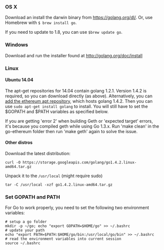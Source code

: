 ### OS X
Download an install the darwin binary from https://golang.org/dl/. Or, use Homebrew with `$ brew install go`.

If you need to update to 1.8, you can use `$brew update go`.

### Windows 
Download and run the installer found at http://golang.org/doc/install

### Linux
#### Ubuntu 14.04 

The apt-get repositories for 14.04 contain golang 1.2.1.  Version 1.4.2 is required, so you can download directly (as above). Alternatively, you can [add the ethereum apt repository](./Installation-Instructions-for-Ubuntu#installing-from-ppa), which hosts golang 1.4.2. Then you can use `sudo apt-get install golang` to install. You will still have to set the $GOPATH and $PATH variables as specified below.

If you are getting 'error 2' when building Geth or 'expected target' errors, it's because you compiled geth while using Go 1.3.x. Run 'make clean' in the go-ethereum folder then run 'make geth' again to solve the issue.

#### Other distros
Download the latest distribution:

`curl -O https://storage.googleapis.com/golang/go1.4.2.linux-amd64.tar.gz`

Unpack it to the `/usr/local` (might require sudo)

`tar -C /usr/local -xzf go1.4.2.linux-amd64.tar.gz`

### Set GOPATH and PATH
For Go to work properly, you need to set the following two environment variables:
```shell
# setup a go folder
mkdir -p ~/go; echo "export GOPATH=$HOME/go" >> ~/.bashrc
# update your path
echo "export PATH=$PATH:$HOME/go/bin:/usr/local/go/bin" >> ~/.bashrc
# read the environment variables into current session
source ~/.bashrc
```